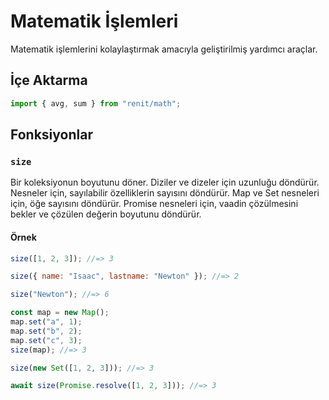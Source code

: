 # Matematik İşlemleri

Matematik işlemlerini kolaylaştırmak amacıyla geliştirilmiş yardımcı araçlar.

## İçe Aktarma

```js
import { avg, sum } from "renit/math";
```

## Fonksiyonlar

### `size`

Bir koleksiyonun boyutunu döner. Diziler ve dizeler için uzunluğu döndürür. Nesneler için, sayılabilir özelliklerin sayısını döndürür. Map ve Set nesneleri için, öğe sayısını döndürür. Promise nesneleri için, vaadin çözülmesini bekler ve çözülen değerin boyutunu döndürür.

#### Örnek

```js
size([1, 2, 3]); //=> 3
```

```js
size({ name: "Isaac", lastname: "Newton" }); //=> 2
```

```js
size("Newton"); //=> 6
```

```js
const map = new Map();
map.set("a", 1);
map.set("b", 2);
map.set("c", 3);
size(map); //=> 3
```

```js
size(new Set([1, 2, 3])); //=> 3
```

```js
await size(Promise.resolve([1, 2, 3])); //=> 3
```
